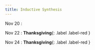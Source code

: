 ```yaml
---
title: Inductive Synthesis
---
```


Nov 20
:

Nov 22
: **Thanksgiving**{: .label .label-red }

Nov 24
: **Thanksgiving**{: .label .label-red }
